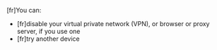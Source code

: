 [fr]You can:
- [fr]disable your virtual private network (VPN), or browser or proxy server, if you use one
- [fr]try another device